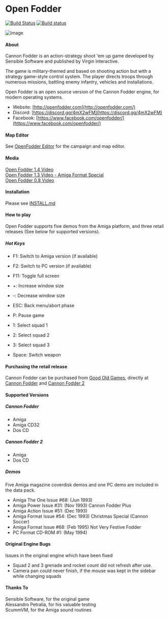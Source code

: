 # Open Fodder
[![Build Status](https://api.travis-ci.com/OpenFodder/openfodder.svg?branch=master)](https://travis-ci.com/OpenFodder/openfodder)
[![Build status](https://ci.appveyor.com/api/projects/status/7pc2r2qe4niv4848?svg=true)](https://ci.appveyor.com/project/segrax/openfodder)

![image](https://user-images.githubusercontent.com/1327406/49718991-f1bd6e00-fcaf-11e8-88e3-68136828c2d1.png)

#### About

Cannon Fodder is an action-strategy shoot 'em up game developed by Sensible Software and published by Virgin Interactive.

The game is military-themed and based on shooting action but with a strategy game-style 
control system. The player directs troops through numerous missions, battling enemy infantry, vehicles and installations.

Open Fodder is an open source version of the Cannon Fodder engine, for modern operating systems.
  
* Website: [http://openfodder.com](http://openfodder.com/)
* Discord: [https://discord.gg/4mX2wFM](https://discord.gg/4mX2wFM)
* Facebook: [https://www.facebook.com/openfodder/](https://www.facebook.com/openfodder/)
  
#### Map Editor

See [OpenFodder Editor](https://github.com/OpenFodder/editor) for the campaign and map editor.


#### Media

[Open Fodder 1.4 Video](https://youtu.be/jb4TmM9zcr4)  
[Open Fodder 1.3 Video - Amiga Format Special](https://www.youtube.com/watch?v=aSGOTSw-LlI)  
[Open Fodder 0.8 Video](https://www.youtube.com/watch?v=7AjELdOzoaw)  


#### Installation

Please see [INSTALL.md](https://github.com/OpenFodder/openfodder/blob/master/INSTALL.md)
  
  
#### How to play

Open Fodder supports five demos from the Amiga platform, and three retail releases (See below for supported versions).
  
  
##### Hot Keys
  
* F1:    Switch to Amiga version (if available)
* F2:    Switch to PC version (if available)
* F11:   Toggle full screen  
* +:     Increase window size
* -:     Decrease window size
  
* ESC:   Back menu/abort phase
* P:     Pause game
* 1:     Select squad 1
* 2:     Select squad 2
* 3:     Select squad 3
* Space: Switch weapon
  
  
#### Purchasing the retail release

Cannon Fodder can be purchased from [Good Old Games](http://www.gog.com), directly at [Cannon Fodder](http://www.gog.com/game/cannon_fodder) and [Cannon Fodder 2](http://www.gog.com/game/cannon_fodder_2)  
  
#### Supported Versions
  
##### Cannon Fodder
  
* Amiga
* Amiga CD32
* Dos CD
  
##### Cannon Fodder 2
  
* Amiga
* Dos CD
  
##### Demos
  
Five Amiga magazine coverdisk demos and one PC demo are included in the data pack.  
  
* Amiga The One Issue #68: (Jun 1993)
* Amiga Power   Issue #31: (Nov 1993) Cannon Fodder Plus
* Amiga Action  Issue #51: (Dec 1993)
* Amiga Format  Issue #54: (Dec 1993) Christmas Special (Cannon Soccer)
* Amiga Format  Issue #68: (Feb 1995) Not Very Festive Fodder
* PC    Format 	CD-ROM #1: (May 1994)
  
#### Original Engine Bugs

Issues in the original engine which have been fixed  
  
* Squad 2 and 3 grenade and rocket count did not refresh after use.
* Camera pan could never finish, if the mouse was kept in the sidebar while changing squads
  
#### Thanks To

Sensible Software, for the original game  
Alessandro Petralia, for his valuable testing  
ScummVM, for the Amiga sound routines  
